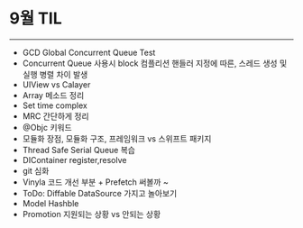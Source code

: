 # 9월 TIL
***

* GCD Global Concurrent Queue Test
 * Concurrent Queue 사용시 block 컴플리션 핸들러 지정에 따른, 스레드 생성 및 실행 병렬 차이 발생
* UIView vs Calayer
* Array 메소드 정리
* Set time complex
* MRC 간단하게 정리
* @Objc 키워드
* 모듈화 장점, 모듈화 구조, 프레임워크 vs 스위프트 패키지
* Thread Safe Serial Queue 복습
* DIContainer register,resolve
* git 심화
* Vinyla 코드 개선 부분 + Prefetch 써볼까 ~
* ToDo: Diffable DataSource 가지고 놀아보기
 * Model Hashble
* Promotion 지원되는 상황 vs 안되는 상황
